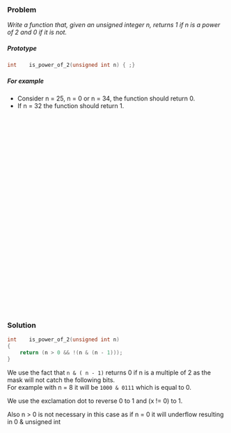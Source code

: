### Problem

*Write a function that, given an unsigned integer n, returns 1 if n is a power of 2 and 0 if it is not.*

##### Prototype
```c++
int    is_power_of_2(unsigned int n) { ;}
```

##### For example
* Consider n = 25, n = 0 or n = 34, the function should return 0.
* If n = 32 the function should return 1.


<pre>




























</pre>


### Solution
```c++
int    is_power_of_2(unsigned int n)
{
	return (n > 0 && !(n & (n - 1)));
}
```

We use the fact that ```n & ( n - 1)``` returns 0 if n is a multiple of 2 as the mask will not catch the following bits.  
For example with n = 8 it will be ```1000 & 0111``` which is equal to 0.

We use the exclamation dot to reverse 0 to 1 and (x != 0) to 1.

Also n > 0 is not necessary in this case as if n = 0 it will underflow resulting in 0 & unsigned int

